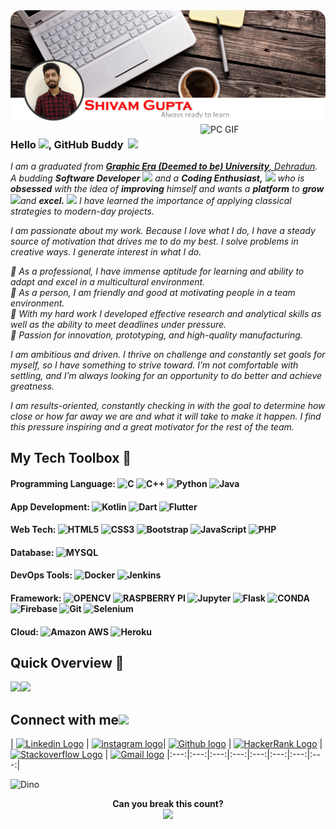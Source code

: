 <img alt="PC GIF" src="https://raw.githubusercontent.com/shivam1808/shivam1808/main/Assets/Header.png" />
<img align="right" alt="PC GIF" src="https://i.pinimg.com/originals/e1/1f/85/e11f8529f2151c06881ee4c98afaec72.gif" width="200" />

### **Hello <img src="https://github.com/TheDudeThatCode/TheDudeThatCode/blob/master/Assets/Hi.gif" width="29px">, GitHub Buddy** &nbsp;<img src="https://github.blog/wp-content/uploads/2008/04/850ca01a-5772-11e3-8eee-20a11ca6534f.png" width="25px">

<p>
  <em>
    I am a graduated from <a href="https://www.geu.ac.in"> <b>Graphic Era (Deemed to be) University</b>, Dehradun</a>.  
    A budding <b>Software Developer</b> <img src="https://github.com/TheDudeThatCode/TheDudeThatCode/blob/master/Assets/Developer.gif" width="30px"> and a <b>Coding    Enthusiast,</b>&nbsp;<img src="https://github.com/TheDudeThatCode/TheDudeThatCode/blob/master/Assets/Designer.gif" width="36px">  who is <b>obsessed</b>
    with the idea of <b>improving</b> himself and wants a <b>platform</b> to 
    <b>grow</b> <img src="https://github.com/TheDudeThatCode/TheDudeThatCode/blob/master/Assets/Rocket.gif" width="18px">and 
    <b>excel.</b> <img src="https://github.com/TheDudeThatCode/TheDudeThatCode/blob/master/Assets/Medal.gif" width="20px"> 
     I have learned the importance of applying classical strategies to modern-day projects.

I am passionate about my work. Because I love what I do, I have a steady source of motivation that drives me to do my best. I solve problems in creative ways. I generate interest in what I do.

🔸 As a professional, I have immense aptitude for learning and ability to adapt and excel in a multicultural environment.<br>
🔹 As a person, I am friendly and good at motivating people in a team environment.<br>
🔸 With my hard work I developed effective research and analytical skills as well as the ability to meet deadlines under pressure.<br>
🔹 Passion for innovation, prototyping, and high-quality manufacturing.<br>

I am ambitious and driven. I thrive on challenge and constantly set goals for myself, so I have something to strive toward. I’m not comfortable with settling, and I’m always looking for an opportunity to do better and achieve greatness.

I am results-oriented, constantly checking in with the goal to determine how close or how far away we are and what it will take to make it happen. I find this pressure inspiring and a great motivator for the rest of the team.
    
  </em>  
</p>

## My Tech Toolbox 🧰
#### Programming Language: ![C](https://img.shields.io/badge/-C-000?&logo=C) ![C++](https://img.shields.io/badge/-C++-00599C?style=flat-square&logo=c) ![Python](https://img.shields.io/badge/Python-3776AB?style=flat-square&logo=python&logoColor=white) ![Java](https://img.shields.io/badge/Java-ED8B00?style=flat-square&logo=java&logoColor=white)
#### App Development: ![Kotlin](https://img.shields.io/badge/Kotlin-0095D5?&style=flat-square&logo=kotlin&logoColor=white) ![Dart](https://img.shields.io/badge/Dart-0175C2?style=flat-square&logo=dart&logoColor=white) ![Flutter](https://img.shields.io/badge/Flutter-02569B?style=flat-square&logo=flutter&logoColor=white)
#### Web Tech: ![HTML5](https://img.shields.io/badge/-HTML5-E34F26?style=flat-square&logo=html5&logoColor=white) ![CSS3](https://img.shields.io/badge/-CSS3-1572B6?style=flat-square&logo=css3) ![Bootstrap](https://img.shields.io/badge/-Bootstrap-563D7C?style=flat-square&logo=bootstrap) ![JavaScript](https://img.shields.io/badge/JavaScript-F7DF1E?style=flat-square&logo=javascript&logoColor=black) ![PHP](https://img.shields.io/badge/PHP-777BB4?style=flat-square&logo=php&logoColor=white)
#### Database: ![MYSQL](https://img.shields.io/badge/MySQL-00000F?style=flat-square&logo=mysql&logoColor=white)
#### DevOps Tools: ![Docker](https://img.shields.io/badge/Docker-2CA5E0?style=flat-square&logo=docker&logoColor=white) ![Jenkins](https://img.shields.io/badge/Jenkins-D24939?style=flat-square&logo=Jenkins&logoColor=white) 
#### Framework: ![OPENCV](https://img.shields.io/badge/OpenCV-27338e?style=flat-square&logo=OpenCV&logoColor=white) ![RASPBERRY PI](https://img.shields.io/badge/RASPBERRY%20PI-C51A4A.svg?&style=flat-square&logo=raspberry%20pi&logoColor=white) ![Jupyter](https://img.shields.io/badge/Jupyter-F37626.svg?&style=flat-square&logo=Jupyter&logoColor=white) ![Flask](https://img.shields.io/badge/Flask-000000?style=flat-square&logo=flask&logoColor=white) ![CONDA](https://img.shields.io/badge/conda-342B029.svg?&style=flat-square&logo=anaconda&logoColor=white) ![Firebase](https://img.shields.io/badge/firebase-ffca28?style=flat-square&logo=firebase&logoColor=black) ![Git](https://img.shields.io/badge/Git-F05032?style=flat-square&logo=git&logoColor=white) ![Selenium](https://img.shields.io/badge/Selenium-43B02A?style=flat-square&logo=Selenium&logoColor=white)
#### Cloud: ![Amazon AWS](https://img.shields.io/badge/Amazon_AWS-232F3E?style=flat-square&logo=amazon-aws&logoColor=white) ![Heroku](https://img.shields.io/badge/Heroku-430098?style=flat-square&logo=heroku&logoColor=white)


## Quick Overview 📝
<a href="https://github.com/shivam1808"><img height="180px" src="https://github-readme-stats.vercel.app/api?username=shivam1808&hide_title=false&hide_border=true&show_icons=true&include_all_commits=true&count_private=true&line_height=21&text_color=000&icon_color=000&bg_color=0,ea6161,ffc64d,fffc4d,52fa5a&theme=graywhite" /><!-- wi*quL3fcV --><img height="180px" src="https://github-readme-stats.vercel.app/api/top-langs/?username=shivam1808&hide=html&hide_title=false&hide_border=true&layout=compact&langs_count=6&exclude_repo=comp426,Redventures-Movie-Quotes&text_color=000&icon_color=fff&bg_color=0,52fa5a,4dfcff,c64dff&theme=graywhite" /></a>

<!--
[![Readme Card](https://github-readme-stats.vercel.app/api/pin/?username=anuraghazra&repo=github-readme-stats)](https://github.com/anuraghazra/github-readme-stats)
-->

## Connect with me<img src="https://github.com/TheDudeThatCode/TheDudeThatCode/blob/master/Assets/Handshake.gif" height="32px">

| [<img src="https://github.com/TheDudeThatCode/TheDudeThatCode/blob/master/Assets/Linkedin.svg" alt="Linkedin Logo" width="32">](https://www.linkedin.com/in/shivam-gupta1808/) | [<img src="https://github.com/TheDudeThatCode/TheDudeThatCode/blob/master/Assets/Instagram.svg" alt="instagram logo" width="32">](https://www.instagram.com/shivam_888/)| [<img src="https://github.blog/wp-content/uploads/2008/04/850ca01a-5772-11e3-8eee-20a11ca6534f.png" alt="Github logo" width="34">](https://github.com/shivam1808) | [<img src="https://github.com/TheDudeThatCode/TheDudeThatCode/blob/master/Assets/HackerRank.svg" alt="HackerRank Logo" width="30">](https://www.hackerrank.com/shivamgupta18) | [<img src="https://cdn.svgporn.com/logos/stackoverflow-icon.svg" alt="Stackoverflow Logo" width="28">](https://stackoverflow.com/users/13944080/thedudethatcode) | [<img src="https://github.com/TheDudeThatCode/TheDudeThatCode/blob/master/Assets/Gmail.svg" alt="Gmail logo" height="32">](mailto:shivamguptasg1808@gmail.com)
|:---:|:---:|:---:|:---:|:---:|:---:|:---:|:---:|

![Dino](https://github.com/TheDudeThatCode/TheDudeThatCode/blob/master/Assets/dino.gif)

<p align="center"> 
 <b> Can you break this count?</b><br>
  <img src="https://profile-counter.glitch.me/shivam1808/count.svg" />
</p>




